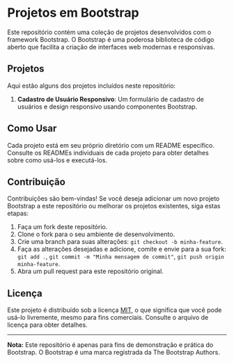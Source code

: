 # Projetos em Bootstrap

Este repositório contém uma coleção de projetos desenvolvidos com o framework Bootstrap. O Bootstrap é uma poderosa biblioteca de código aberto que facilita a criação de interfaces web modernas e responsivas.

## Projetos

Aqui estão alguns dos projetos incluídos neste repositório:

1. **Cadastro de Usuário Responsivo**: Um formulário de cadastro de usuários e design responsivo usando componentes Bootstrap.

## Como Usar

Cada projeto está em seu próprio diretório com um README específico. Consulte os READMEs individuais de cada projeto para obter detalhes sobre como usá-los e executá-los.

## Contribuição

Contribuições são bem-vindas! Se você deseja adicionar um novo projeto Bootstrap a este repositório ou melhorar os projetos existentes, siga estas etapas:

1. Faça um fork deste repositório.
2. Clone o fork para o seu ambiente de desenvolvimento.
3. Crie uma branch para suas alterações: `git checkout -b minha-feature`.
4. Faça as alterações desejadas e adicione, comite e envie para a sua fork: `git add .`, `git commit -m "Minha mensagem de commit"`, `git push origin minha-feature`.
5. Abra um pull request para este repositório original.

## Licença

Este projeto é distribuído sob a licença [MIT](LICENSE), o que significa que você pode usá-lo livremente, mesmo para fins comerciais. Consulte o arquivo de licença para obter detalhes.

---

**Nota:** Este repositório é apenas para fins de demonstração e prática do Bootstrap. O Bootstrap é uma marca registrada da The Bootstrap Authors.
